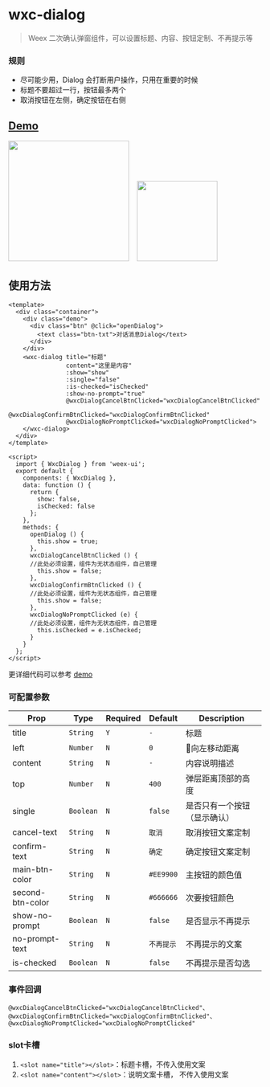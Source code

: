 # wxc-dialog 

> Weex 二次确认弹窗组件，可以设置标题、内容、按钮定制、不再提示等

### 规则
- 尽可能少用，Dialog 会打断用户操作，只用在重要的时候
- 标题不要超过一行，按钮最多两个
- 取消按钮在左侧，确定按钮在右侧
 

## [Demo](https://h5.m.taobao.com/trip/wxc-dialog/index.html?_wx_tpl=https%3A%2F%2Fh5.m.taobao.com%2Ftrip%2Fwxc-dialog%2Fdemo%2Findex.native-min.js)
<img src="https://gw.alipayobjects.com/zos/rmsportal/qastXqTFLQMoCDjYoeRc.gif" width="240"/>&nbsp;&nbsp;&nbsp;&nbsp;<img src="https://img.alicdn.com/tfs/TB1Oa09SpXXXXbiXVXXXXXXXXXX-200-200.png" width="160"/>

## 使用方法

```vue
<template>
  <div class="container">
    <div class="demo">
      <div class="btn" @click="openDialog">
        <text class="btn-txt">对话消息Dialog</text>
      </div>
    </div>
    <wxc-dialog title="标题"
                content="这里是内容"
                :show="show"
                :single="false"
                :is-checked="isChecked"
                :show-no-prompt="true"
                @wxcDialogCancelBtnClicked="wxcDialogCancelBtnClicked"
                @wxcDialogConfirmBtnClicked="wxcDialogConfirmBtnClicked"
                @wxcDialogNoPromptClicked="wxcDialogNoPromptClicked">
    </wxc-dialog>
  </div>
</template>

<script>
  import { WxcDialog } from 'weex-ui';
  export default {
    components: { WxcDialog },
    data: function () {
      return {
        show: false,
        isChecked: false
      };
    },
    methods: {
      openDialog () {
        this.show = true;
      },
      wxcDialogCancelBtnClicked () {
      //此处必须设置，组件为无状态组件，自己管理
        this.show = false;
      },
      wxcDialogConfirmBtnClicked () {
      //此处必须设置，组件为无状态组件，自己管理
        this.show = false;
      },
      wxcDialogNoPromptClicked (e) {
      //此处必须设置，组件为无状态组件，自己管理
        this.isChecked = e.isChecked;
      }
    }
  };
</script>

```

更详细代码可以参考 [demo](https://github.com/apache/incubator-weex-ui/blob/master/example/dialog/index.vue)

### 可配置参数

| Prop | Type | Required | Default | Description |
|-------------|------------|--------|-----|-----|
| title | `String` | `Y` | `-` | 标题 |
| left | `Number` |`N`| `0` | 向左移动距离  |
| content | `String` | `N` | `-`| 内容说明描述 |
| top | `Number` | `N` |`400` |  弹层距离顶部的高度 |
| single | `Boolean` | `N` |`false` |  是否只有一个按钮（显示确认） |
| cancel-text | `String` |`N` | `取消` |  取消按钮文案定制 |
| confirm-text | `String` | `N` |`确定` |  确定按钮文案定制 |
| main-btn-color | `String` | `N` |`#EE9900` |  主按钮的颜色值 |
| second-btn-color | `String` | `N` |`#666666` |  次要按钮颜色 |
| show-no-prompt | `Boolean` | `N` |`false` |  是否显示不再提示 |
| no-prompt-text | `String` | `N` |`不再提示` |  不再提示的文案 |
| is-checked | `Boolean` |`N` | `false` |  不再提示是否勾选 |


### 事件回调

```
@wxcDialogCancelBtnClicked="wxcDialogCancelBtnClicked"、
@wxcDialogConfirmBtnClicked="wxcDialogConfirmBtnClicked"、
@wxcDialogNoPromptClicked="wxcDialogNoPromptClicked"
```

### slot卡槽
1. `<slot name="title"></slot>`：标题卡槽，不传入使用文案
2. `<slot name="content"></slot>`：说明文案卡槽， 不传入使用文案

